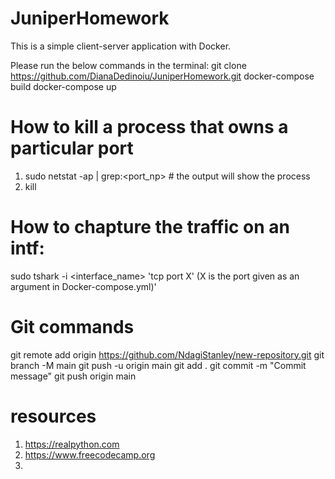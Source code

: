 # JuniperHomework

This is a simple client-server application with Docker.

Please run the below commands in the terminal:
git clone https://github.com/DianaDedinoiu/JuniperHomework.git
docker-compose build
docker-compose up


# How to kill a process that owns a particular port

1. sudo netstat -ap | grep:<port_np> # the output will show the process
2. kill <pid>	

# How to chapture the traffic on an intf:

sudo tshark -i <interface_name> 'tcp port X' (X is the port given as an argument in Docker-compose.yml)' 

# Git commands

git remote add origin https://github.com/NdagiStanley/new-repository.git
git branch -M main
git push -u origin main
git add .
git commit -m "Commit message"
git push origin main


# resources

1. https://realpython.com
2. https://www.freecodecamp.org
3. 



